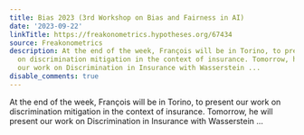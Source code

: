 ```yaml
---
title: Bias 2023 (3rd Workshop on Bias and Fairness in AI)
date: '2023-09-22'
linkTitle: https://freakonometrics.hypotheses.org/67434
source: Freakonometrics
description: At the end of the week, François will be in Torino, to present our work
  on discrimination mitigation in the context of insurance. Tomorrow, he will present
  our work on Discrimination in Insurance with Wasserstein ...
disable_comments: true
---
```

At the end of the week, François will be in Torino, to present our work on discrimination mitigation in the context of insurance. Tomorrow, he will present our work on Discrimination in Insurance with Wasserstein ...